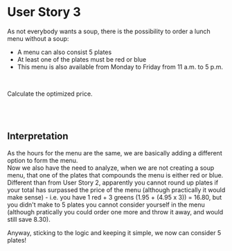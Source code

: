 # User Story 3

As not everybody wants a soup, there is the possibility to order a lunch menu without a soup:<br>
- A menu can also consist 5 plates
- At least one of the plates must be red or blue
- This menu is also available from Monday to Friday from 11 a.m. to 5 p.m.
<br>

Calculate the optimized price.

<br><br>

## Interpretation

As the hours for the menu are the same, we are basically adding a different option to form the menu. <br>
Now we also have the need to analyze, when we are not creating a soup menu, that one of the plates that compounds the menu is either red or blue.
Different than from User Story 2, apparently you cannot round up plates if your total has surpassed the price of the menu (although practically it would make sense) - i.e. you have 1 red + 3 greens (1.95 + (4.95 x 3)) = 16.80, but you didn't make to 5 plates you cannot consider yourself in the menu (although pratically you could order one more and throw it away, and would still save 8.30).

Anyway, sticking to the logic and keeping it simple, we now can consider 5 plates!